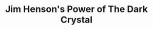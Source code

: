 ---
title: Jim Henson's Power of The Dark Crystal
issue: 1B
issue_nr: 1
full_title: ""
subtitle: ""
story_arc: ""
crossover: ""
variant: B
publisher: Boom! Studios
creators: 
  - Scott Lobdell
  - Jim Lee
  - Whilce Portacio
release_date: "Feb 22, 2017"
release_year: 2017
genre:
  - Fantasy
format: Comic
pages: 32
signed_by: ""
price: 3.99
---